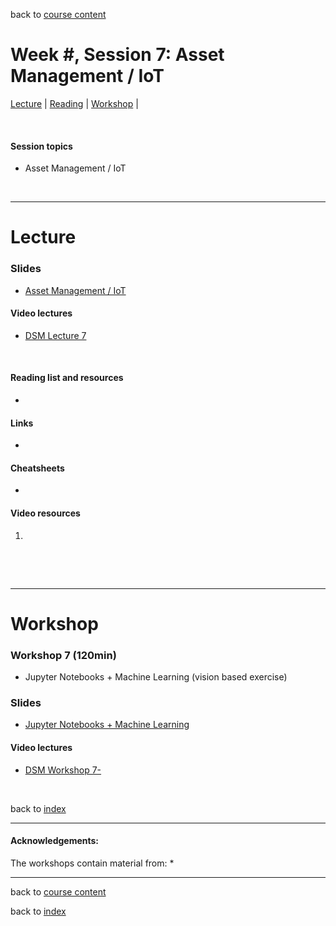 back to [course content](index#course_organisation)


# Week #, Session 7: Asset Management / IoT

[Lecture](#lecture) | [Reading](#reading) | [Workshop](#workshop) | 
<p><br /></p>

#### Session topics

* Asset Management / IoT

<p>&nbsp;</p>

***

# Lecture 

### Slides
* [Asset Management / IoT](/course_content_2022/files/Data_Science_in_Manufacturing-Week_7.pdf)  

#### Video lectures
* [DSM Lecture 7](https://drive.google.com/)

<br />

  
<a name = "reading"></a>

#### Reading list and resources 


* 


#### Links

* 

#### Cheatsheets

* 

#### Video resources

1. 

<p>&nbsp;</p>

<p>&nbsp;</p>


***

# Workshop

<a name = "workshop"></a>
### Workshop 7  (120min)

* Jupyter Notebooks + Machine Learning (vision based exercise)

### Slides
* [Jupyter Notebooks + Machine Learning](/course_content_2022/files/Workshop-Week_7.pdf)  

#### Video lectures
* [DSM Workshop 7-]()

<p>&nbsp;</p>


back to [index](index#course_organisation)

***
  

#### Acknowledgements:

The workshops contain material from:
* 

***

back to [course content](index#course_organisation)

 back to [index](index.md)

